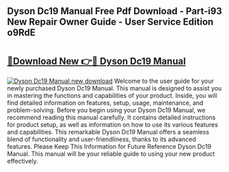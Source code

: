 ## Dyson Dc19 Manual Free Pdf Download - Part-i93 New Repair Owner Guide - User Service Edition o9RdE

# <h2><a href="http://bc99448.oget.top/?id=Dyson+Dc19+Manual">🔗Download New 👉🔴 Dyson Dc19 Manual</a></h2>

[![Dyson Dc19 Manual new download](https://i.imgur.com/5g1atiW.png)](http://bc99448.oget.top/?id=Dyson+Dc19+Manual)
Welcome to the user guide for your newly purchased Dyson Dc19 Manual. This manual is designed to assist you in mastering the functions and capabilities of your product. Inside, you will find detailed information on features, setup, usage, maintenance, and problem-solving. Before you begin using your Dyson Dc19 Manual, we recommend reading this manual carefully. It contains detailed instructions for product setup, as well as information on how to use its various features and capabilities. This remarkable Dyson Dc19 Manual offers a seamless blend of functionality and user-friendliness, thanks to its advanced features. Please Keep This Information for Future Reference Dyson Dc19 Manual. This manual will be your reliable guide to using your new product effectively.
